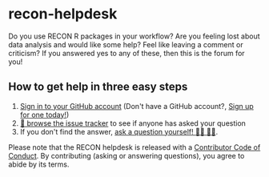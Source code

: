 # recon-helpdesk

Do you use RECON R packages in your workflow? 
Are you feeling lost about data analysis and would like some help? 
Feel like leaving a comment or criticism? 
If you answered yes to any of these, then this is the forum for you!  

## How to get help in three easy steps

1) [Sign in to your GitHub account](https://github.com/login) (Don't have a GitHub account?, [Sign up for one today!](https://github.com/join))
2) [:eyes: browse the issue tracker](https://github.com/reconhub/recon-helpdesk/issues) to see if anyone has asked your question
3) If you don't find the answer, [ask a question yourself! :raising_hand_woman: :raising_hand_man:](https://github.com/reconhub/recon-helpdesk/issues/new). 

Please note that the RECON helpdesk is released with a
[Contributor Code of Conduct](.github/CODE_OF_CONDUCT.md).
By contributing (asking or answering questions), you agree to abide by its terms.

